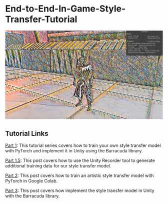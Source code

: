 # End-to-End-In-Game-Style-Transfer-Tutorial
![unity-style-transfer-screenshot](\images\unity-style-transfer-screenshot.png)

## Tutorial Links

[Part 1](https://christianjmills.com/End-To-End-In-Game-Style-Transfer-Tutorial-1/): This tutorial series covers how to train your own style transfer model with PyTorch and implement it in Unity using the Barracuda library.

[Part 1.5](https://christianjmills.com/End-To-End-In-Game-Style-Transfer-Tutorial-1-5/): This post covers how to use the Unity Recorder tool to generate additional training data for our style transfer model.

[Part 2](https://christianjmills.com/End-To-End-In-Game-Style-Transfer-Tutorial-2/): This post covers how to train an artistic style transfer model with PyTorch in Google Colab.

[Part 3](https://christianjmills.com/End-To-End-In-Game-Style-Transfer-Tutorial-3/): This post covers how implement the style transfer model in Unity with the Barracuda library.